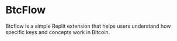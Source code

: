 # BtcFlow

Btcflow is a simple Replit extension that helps users understand how specific keys and concepts work in Bitcoin.